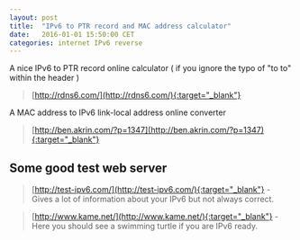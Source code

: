 ```yaml
---
layout: post
title:  "IPv6 to PTR record and MAC address calculator"
date:   2016-01-01 15:50:00 CET
categories: internet IPv6 reverse 
---
```


A nice IPv6 to PTR record online calculator ( if you ignore the typo of "to to" within the header ) 

> [http://rdns6.com/](http://rdns6.com/){:target="_blank"}

A MAC address to IPv6 link-local address online converter 

> [http://ben.akrin.com/?p=1347](http://ben.akrin.com/?p=1347){:target="_blank"}

## Some good test web server 

> [http://test-ipv6.com/](http://test-ipv6.com/){:target="_blank"} - Gives a lot of information about your IPv6 but not always correct.
 
> [http://www.kame.net/](http://www.kame.net/){:target="_blank"} - Here you should see a swimming turtle if you are IPv6 ready. 


